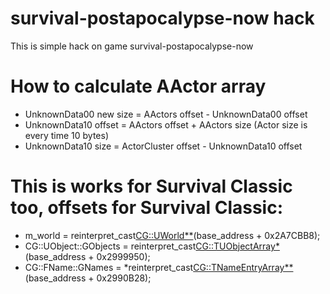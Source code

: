# survival-postapocalypse-now hack
This is simple hack on game survival-postapocalypse-now
# How to calculate AActor array
* UnknownData00 new size = AActors offset - UnknownData00 offset
* UnknownData10 offset = AActors offset + AActors size (Actor size is every time 10 bytes)
* UnknownData10 size = ActorCluster offset - UnknownData10 offset
# This is works for Survival Classic too, offsets for Survival Classic:
* m_world = reinterpret_cast<CG::UWorld**>(base_address + 0x2A7CBB8);
* CG::UObject::GObjects = reinterpret_cast<CG::TUObjectArray*>(base_address + 0x2999950);
* CG::FName::GNames = *reinterpret_cast<CG::TNameEntryArray**>(base_address + 0x2990B28);
